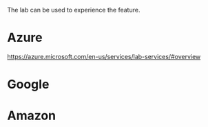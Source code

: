 

The lab can be used to experience the feature.

# Azure

https://azure.microsoft.com/en-us/services/lab-services/#overview

# Google


# Amazon

